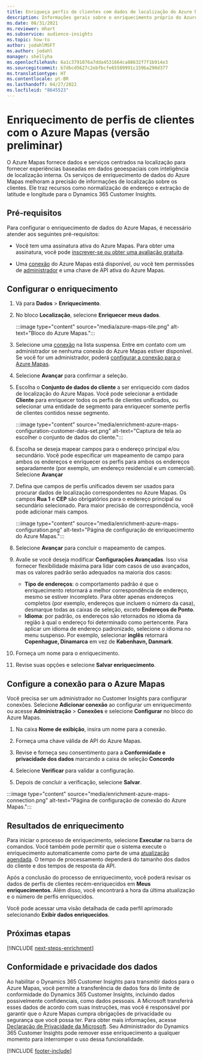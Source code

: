 ```yaml
---
title: Enriqueça perfis de clientes com dados de localização do Azure Mapas
description: Informações gerais sobre o enriquecimento próprio do Azure Mapas.
ms.date: 08/31/2021
ms.reviewer: mhart
ms.subservice: audience-insights
ms.topic: how-to
author: jodahlMSFT
ms.author: jodahl
manager: shellyha
ms.openlocfilehash: 6a1c3791076a7dda4531664ca88632f7f1b914e3
ms.sourcegitcommit: b7dbcd5627c2ebfbcfe65589991c159ba290d377
ms.translationtype: HT
ms.contentlocale: pt-BR
ms.lasthandoff: 04/27/2022
ms.locfileid: "8645523"
---
```

# <a name="enrichment-of-customer-profiles-with-azure-maps-preview"></a>Enriquecimento de perfis de clientes com o Azure Mapas (versão preliminar)

O Azure Mapas fornece dados e serviços centrados na localização para fornecer experiências baseadas em dados geoespaciais com inteligência de localização interna. Os serviços de enriquecimento de dados do Azure Mapas melhoram a precisão de informações de localização sobre os clientes. Ele traz recursos como normalização de endereço e extração de latitude e longitude para o Dynamics 365 Customer Insights.

## <a name="prerequisites"></a>Pré-requisitos

Para configurar o enriquecimento de dados do Azure Mapas, é necessário atender aos seguintes pré-requisitos:

- Você tem uma assinatura ativa do Azure Mapas. Para obter uma assinatura, você pode [inscrever-se ou obter uma avaliação gratuita](https://azure.microsoft.com/services/azure-maps/).

- Uma [conexão](connections.md) do Azure Mapas está disponível, *ou* você tem permissões de [administrador](permissions.md#admin) e uma chave de API ativa do Azure Mapas.

## <a name="configure-the-enrichment"></a>Configurar o enriquecimento

1. Vá para **Dados** > **Enriquecimento**. 

1. No bloco **Localização**, selecione **Enriquecer meus dados**.

   :::image type="content" source="media/azure-maps-tile.png" alt-text="Bloco do Azure Mapas.":::

1. Selecione uma [conexão](connections.md) na lista suspensa. Entre em contato com um administrador se nenhuma conexão do Azure Mapas estiver disponível. Se você for um administrador, poderá [configurar a conexão para o Azure Mapas](#configure-the-connection-for-azure-maps). 

1. Selecione **Avançar** para confirmar a seleção.

1. Escolha o **Conjunto de dados do cliente** a ser enriquecido com dados de localização do Azure Mapas. Você pode selecionar a entidade **Cliente** para enriquecer todos os perfis de clientes unificados, ou selecionar uma entidade de segmento para enriquecer somente perfis de clientes contidos nesse segmento.

    :::image type="content" source="media/enrichment-azure-maps-configuration-customer-data-set.png" alt-text="Captura de tela ao escolher o conjunto de dados do cliente.":::

1. Escolha se deseja mapear campos para o endereço principal e/ou secundário. Você pode especificar um mapeamento de campo para ambos os endereços e enriquecer os perfis para ambos os endereços separadamente (por exemplo, um endereço residencial e um comercial). Selecione **Avançar**

1. Defina que campos de perfis unificados devem ser usados para procurar dados de localização correspondentes no Azure Mapas. Os campos **Rua 1** e **CEP** são obrigatórios para o endereço principal ou secundário selecionado. Para maior precisão de correspondência, você pode adicionar mais campos.

   :::image type="content" source="media/enrichment-azure-maps-configuration.png" alt-text="Página de configuração de enriquecimento do Azure Mapas.":::

1. Selecione **Avançar** para concluir o mapeamento de campos.

1. Avalie se você deseja modificar **Configurações Avançadas**. Isso visa fornecer flexibilidade máxima para lidar com casos de uso avançados, mas os valores padrão serão adequados na maioria dos casos:
   - **Tipo de endereços**: o comportamento padrão é que o enriquecimento retornará a melhor correspondência de endereço, mesmo se estiver incompleto. Para obter apenas endereços completos (por exemplo, endereços que incluem o número da casa), desmarque todas as caixas de seleção, exceto **Endereços de Ponto**. 
   - **Idioma**: por padrão, os endereços são retornados no idioma da região à qual o endereço foi determinado como pertencente. Para aplicar um idioma de endereço padronizado, selecione o idioma no menu suspenso. Por exemplo, selecionar **inglês** retornará **Copenhague, Dinamarca** em vez de **København, Danmark**.

1. Forneça um nome para o enriquecimento.

1. Revise suas opções e selecione **Salvar enriquecimento**.

## <a name="configure-the-connection-for-azure-maps"></a>Configure a conexão para o Azure Mapas

Você precisa ser um administrador no Customer Insights para configurar conexões. Selecione **Adicionar conexão** ao configurar um enriquecimento ou acesse **Administração** > **Conexões** e selecione **Configurar** no bloco do Azure Mapas.

1. Na caixa **Nome de exibição**, insira um nome para a conexão.

1. Forneça uma chave válida de API do Azure Mapas.

1. Revise e forneça seu consentimento para a **Conformidade e privacidade dos dados** marcando a caixa de seleção **Concordo**

1. Selecione **Verificar** para validar a configuração.

1. Depois de concluir a verificação, selecione **Salvar**.

:::image type="content" source="media/enrichment-azure-maps-connection.png" alt-text="Página de configuração de conexão do Azure Mapas.":::

## <a name="enrichment-results"></a>Resultados de enriquecimento

Para iniciar o processo de enriquecimento, selecione **Executar** na barra de comandos. Você também pode permitir que o sistema execute o enriquecimento automaticamente como parte de uma [atualização agendada](system.md#schedule-tab). O tempo de processamento dependerá do tamanho dos dados do cliente e dos tempos de resposta da API.

Após a conclusão do processo de enriquecimento, você poderá revisar os dados de perfis de clientes recém-enriquecidos em **Meus enriquecimentos**. Além disso, você encontrará a hora da última atualização e o número de perfis enriquecidos.

Você pode acessar uma visão detalhada de cada perfil aprimorado selecionando **Exibir dados enriquecidos**.

## <a name="next-steps"></a>Próximas etapas

[!INCLUDE [next-steps-enrichment](includes/next-steps-enrichment.md)]

## <a name="data-privacy-and-compliance"></a>Conformidade e privacidade dos dados

Ao habilitar o Dynamics 365 Customer Insights para transmitir dados para o Azure Mapas, você permite a transferência de dados fora do limite de conformidade do Dynamics 365 Customer Insights, incluindo dados possivelmente confidenciais, como dados pessoais. A Microsoft transferirá esses dados de acordo com suas instruções, mas você é responsável por garantir que o Azure Mapas cumpra obrigações de privacidade ou segurança que você possa ter. Para obter mais informações, acesse [Declaração de Privacidade da Microsoft](https://go.microsoft.com/fwlink/?linkid=396732).
Seu Administrador do Dynamics 365 Customer Insights pode remover esse enriquecimento a qualquer momento para interromper o uso dessa funcionalidade.

[!INCLUDE [footer-include](includes/footer-banner.md)]
